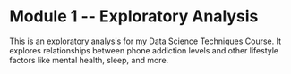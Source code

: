 # Module 1 -- Exploratory Analysis
This is an exploratory analysis for my Data Science Techniques Course. It explores relationships between phone addiction levels and other lifestyle factors like mental health, sleep, and more.
